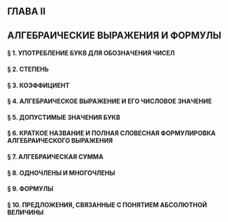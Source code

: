 ## ГЛАВА II
## АЛГЕБРАИЧЕСКИЕ ВЫРАЖЕНИЯ И ФОРМУЛЫ

#### § 1. УПОТРЕБЛЕНИЕ БУКВ ДЛЯ ОБОЗНАЧЕНИЯ ЧИСЕЛ

#### § 2. СТЕПЕНЬ

#### § 3. КОЭФФИЦИЕНТ

#### § 4. АЛГЕБРАИЧЕСКОЕ ВЫРАЖЕНИЕ И ЕГО ЧИСЛОВОЕ ЗНАЧЕНИЕ

#### § 5. ДОПУСТИМЫЕ ЗНАЧЕНИЯ БУКВ

#### § 6. КРАТКОЕ НАЗВАНИЕ И ПОЛНАЯ СЛОВЕСНАЯ ФОРМУЛИРОВКА АЛГЕБРАИЧЕСКОГО ВЫРАЖЕНИЯ

#### § 7. АЛГЕБРАИЧЕСКАЯ СУММА

#### § 8. ОДНОЧЛЕНЫ И МНОГОЧЛЕНЫ

#### § 9. ФОРМУЛЫ

#### § 10. ПРЕДЛОЖЕНИЯ, СВЯЗАННЫЕ С ПОНЯТИЕМ АБСОЛЮТНОЙ ВЕЛИЧИНЫ

